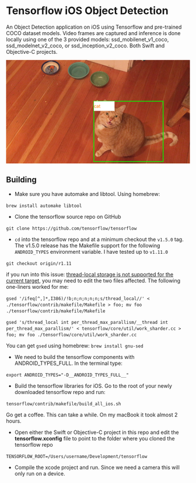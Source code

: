 # Tensorflow iOS Object Detection

An Object Detection application on iOS using Tensorflow and pre-trained COCO dataset models.  Video frames are captured and inference is done locally using one of the 3 provided models: ssd_mobilenet_v1_coco, ssd_modelnet_v2_coco, or ssd_inception_v2_coco.  Both Swift and Objective-C projects.

![cat image](images/cat.png)

## Building

* Make sure you have automake and libtool.  Using homebrew:

`brew install automake libtool`


* Clone the tensorflow source repo on GitHub

`git clone https://github.com/tensorflow/tensorflow`


* `cd` into the tensorflow repo and at a minimum checkout the `v1.5.0` tag.  The v1.5.0 release has the Makefile support for the following `ANDROID_TYPES` environment variable.  I have tested up to `v1.11.0`

`git checkout origin/r1.11`

if you run into this issue: [thread-local storage is not supported for the current target](https://github.com/tensorflow/tensorflow/issues/18356), you may need to edit the two files affected.  The following one-liners worked for me:

`gsed '/ifeq[^,]*,I386)/!b;n;n;n;n;n;s/thread_local//' < ./tensorflow/contrib/makefile/Makefile > foo; mv foo ./tensorflow/contrib/makefile/Makefile`

`gsed 's/thread_local int per_thread_max_parallism/__thread int per_thread_max_parallism/' < tensorflow/core/util/work_sharder.cc > foo; mv foo ./tensorflow/core/util/work_sharder.cc`

  You can get `gsed` using homebrew: `brew install gnu-sed`


* We need to build the tensorflow components with ANDROID_TYPES_FULL.  In the terminal type:

`export ANDROID_TYPES="-D__ANDROID_TYPES_FULL__"`


* Build the tensorflow libraries for iOS.  Go to the root of your newly downloaded tensorflow repo and run:

`tensorflow/contrib/makefile/build_all_ios.sh`

Go get a coffee. This can take a while.  On my macBook it took almost 2 hours.


* Open either the Swift or Objective-C project in this repo and edit the **tensorflow.xconfig** file to point to the folder where you cloned the tensorflow repo

`TENSORFLOW_ROOT=/Users/username/Development/tensorflow`


* Compile the xcode project and run. Since we need a camera this will only run on a device.

